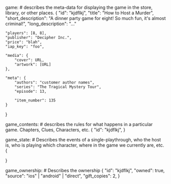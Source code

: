 game: # describes the meta-data for displaying the game in the store, library, or other places.
{
    "id": "kjdflkj",
    "title": "How to Host a Murder",
    "short_description": "A dinner party game for eight! So much fun, it's almost criminal!",
    "long_description": "..."

    "players": [8, 8],
    "publisher": "Decipher Inc.",
    "price": "blah",
    "iap_key": "foo",

    "media": {
        "cover": URL,
        "artwork": [URL]
    },

    "meta": {
        "authors": "customer author names",
        "series": "The Tragical Mystery Tour",
        "episode": 13,
        
        "item_number": 135
    }
}

game_contents: # describes the rules for what happens in a particular game. Chapters, Clues, Characters, etc.
{
    "id": "kjdflkj",
}

game_state: # Describes the events of a single-playthrough, who the host is, who is playing which character, where in the game we currently are, etc.
{

}

game_ownership: # Describes the ownership
{
    "id": "kjdflkj",
    "owned": true,
    "source": "ios" | "android" | "direct",
    "gift_copies": 2,
}